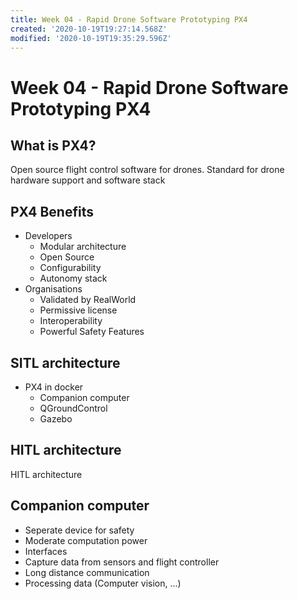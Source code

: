 ```yaml
---
title: Week 04 - Rapid Drone Software Prototyping PX4
created: '2020-10-19T19:27:14.568Z'
modified: '2020-10-19T19:35:29.596Z'
---
```


# Week 04 - Rapid Drone Software Prototyping PX4

## What is PX4?
Open source flight control software for drones. Standard for drone hardware support and software stack

## PX4 Benefits
- Developers
  + Modular architecture
  + Open Source
  + Configurability
  + Autonomy stack
- Organisations
  + Validated by RealWorld
  + Permissive license
  + Interoperability
  + Powerful Safety Features

## SITL architecture
- PX4 in docker
  + Companion computer
  + QGroundControl
  + Gazebo

## HITL architecture
HITL architecture

## Companion computer
- Seperate device for safety
- Moderate computation power
- Interfaces
- Capture data from sensors and flight controller
- Long distance communication
- Processing data (Computer vision, ...)
